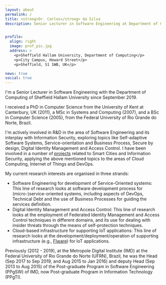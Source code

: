 ```yaml
---
layout: about
permalink: /
title: <strong>Dr. Carlos</strong> da Silva
description: Senior Lecturer in Software Engineering at Department of Computing of <a href="https://www.shu.ac.uk/">Sheffield Hallam University</a>.


profile:
  align: right
  image: prof_pic.jpg
  address: >
    <p>Sheffield Hallam University, Department of Computing</p>
    <p>City Campus, Howard Street</p>
    <p>Sheffield, S1 1WB, UK</p>

news: true
social: true
---
```


I'm a Senior Lecturer in Software Engineering with the Department of Computing of Sheffield Hallam University since September 2019.

I received a PhD in Computer Science from the University of Kent at Canterbury, UK (2011), a MSc in Systems and Computing (2007), and a BSc in Computer Science (2005), from the Federal University of Rio Grande do Norte, Brazil.

I'm actively involved in R&D in the area of Software Engineering and its interplay with Information Security, exploring topics like Self-adaptive Software Systems, Service-orientation and Business Process, Secure by design, Digital Identity Management and Access Control. I have been involved in a number of [projects](/projects) related to Smart Cities and Information Security, applying the above mentioned topics to the areas of Cloud Computing, Internet of Things and DevOps.

My current research interests are organised in three strands:

- Software Engineering for development of Service-Oriented systems: This line of research looks at software development process for (micro-)service-oriented systems, including aspects of DevOps, Technical Debt and the use of Business Processes for guiding the services definition.
- Digital Identity Management and Access Control: This line of research looks at the employment of Federated Identity Management and Access Control techniques in different domains, and its use for dealing with insider threats through the means of self-protection techniques.
- Cloud-based infrastructure for supporting IoT applications: This line of research looks at the development/deployment/operation of supporting infrastructure (e.g., [FIware](https://www.fiware.org/)) for IoT applications.

Previously (2012 - 2019), at the Metropole Digital Institute (IMD) at the Federal University of Rio Grande do Norte (UFRN), Brazil, he was the Head (Sep 2017 to Sep 2019, and Aug 2015 to Jan 2016) and deputy Head (Sep 2013 to Aug 2015) of the Post-graduate Program in Software Engineering (PPgSW) of IMD, now Post-graduate Program in Information Technology (PPgTI).
